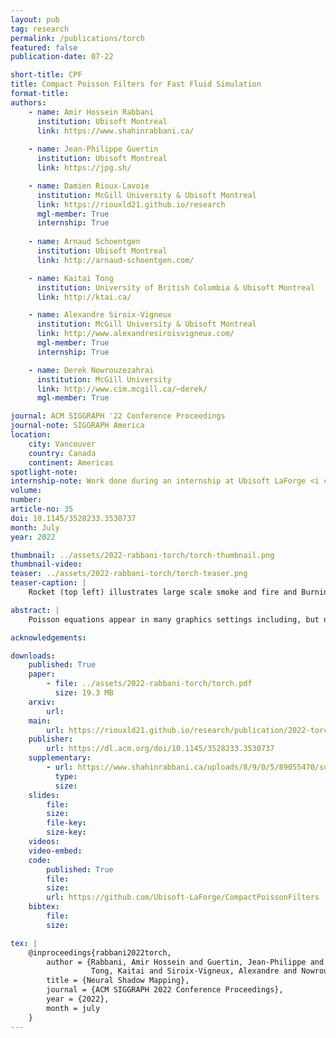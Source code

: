```yaml
---
layout: pub
tag: research
permalink: /publications/torch
featured: false
publication-date: 07-22

short-title: CPF
title: Compact Poisson Filters for Fast Fluid Simulation
format-title: 
authors:
    - name: Amir Hossein Rabbani
      institution: Ubisoft Montreal
      link: https://www.shahinrabbani.ca/
      
    - name: Jean-Philippe Guertin
      institution: Ubisoft Montreal
      link: https://jpg.sh/

    - name: Damien Rioux-Lavoie
      institution: McGill University & Ubisoft Montreal
      link: https://riouxld21.github.io/research
      mgl-member: True
      internship: True
      
    - name: Arnaud Schoentgen
      institution: Ubisoft Montreal
      link: http://arnaud-schoentgen.com/

    - name: Kaitai Tong
      institution: University of British Columbia & Ubisoft Montreal
      link: http://ktai.ca/

    - name: Alexandre Siroix-Vigneux
      institution: McGill University & Ubisoft Montreal
      link: http://www.alexandresiroisvigneux.com/
      mgl-member: True
      internship: True

    - name: Derek Nowrouzezahrai
      institution: McGill University
      link: http://www.cim.mcgill.ca/~derek/
      mgl-member: True

journal: ACM SIGGRAPH '22 Conference Proceedings
journal-note: SIGGRAPH America
location:
    city: Vancouver
    country: Canada
    continent: Americas
spotlight-note:
internship-note: Work done during an internship at Ubisoft LaForge <i class="bi bi-controller"></i>
volume:
number:
article-no: 35
doi: 10.1145/3528233.3530737
month: July
year: 2022

thumbnail: ../assets/2022-rabbani-torch/torch-thumbnail.png
thumbnail-video:
teaser: ../assets/2022-rabbani-torch/torch-teaser.png
teaser-caption: |
    Rocket (top left) illustrates large scale smoke and fire and BurningMan (bottom left) showcases a complex usercontrolled dynamic scene: our Poisson filter solver enforces incompressibility at interactive rates. Right: 50th-order inverse Poisson kernel, its first four rank terms and associated convolution filters.

abstract: |
    Poisson equations appear in many graphics settings including, but not limited to, physics-based fluid simulation. Numerical solvers for such problems strike context-specific memory, performance, stability and accuracy trade-offs. We propose a new Poisson filter-based solver that balances between the strengths of spectral and iterative methods. We derive universal Poisson kernels for forward and inverse Poisson problems, leveraging careful adaptive filter truncation to localize their extent, all while maintaining stability and accuracy. Iterative composition of our compact filters improves solver iteration time by orders-of-magnitude compared to optimized linear methods. While motivated by spectral formulations, we overcome important limitations of spectral methods while retaining many of their desirable properties. We focus on the application of our method to high-performance and high-fidelity fluid simulation, but we also demonstrate its broader applicability.

acknowledgements:

downloads:
    published: True
    paper:
        - file: ../assets/2022-rabbani-torch/torch.pdf
          size: 19.3 MB
    arxiv:
        url:
    main:
        url: https://riouxld21.github.io/research/publication/2022-torch/
    publisher:
        url: https://dl.acm.org/doi/10.1145/3528233.3530737
    supplementary:
        - url: https://www.shahinrabbani.ca/uploads/8/9/0/5/89055470/supplementary.pdf
          type:
          size:
    slides:
        file:
        size:
        file-key:
        size-key:
    videos:
    video-embed:
    code:
        published: True
        file:
        size:
        url: https://github.com/Ubisoft-LaForge/CompactPoissonFilters
    bibtex:
        file:
        size:

tex: |
    @inproceedings{rabbani2022torch,
        author = {Rabbani, Amir Hossein and Guertin, Jean-Philippe and Rioux-Lavoie, Damien and Schoentgen, Arnaud and 
                  Tong, Kaitai and Siroix-Vigneux, Alexandre and Nowrouzezahrai, Derek},
        title = {Neural Shadow Mapping},
        journal = {ACM SIGGRAPH 2022 Conference Proceedings},
        year = {2022},
        month = july
    }
---
```

